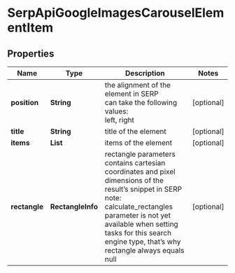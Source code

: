 # SerpApiGoogleImagesCarouselElementItem


## Properties

| Name | Type | Description | Notes |
|------------ | ------------- | ------------- | -------------|
**position** | **String** | the alignment of the element in SERP<br>can take the following values:<br>left, right |[optional]|
**title** | **String** | title of the element |[optional]|
**items** | **List<SerpApiCarouselElement>** | items of the element |[optional]|
**rectangle** | **RectangleInfo** | rectangle parameters<br>contains cartesian coordinates and pixel dimensions of the result’s snippet in SERP<br>note: calculate_rectangles parameter is not yet available when setting tasks for this search engine type, that’s why rectangle always equals null |[optional]|